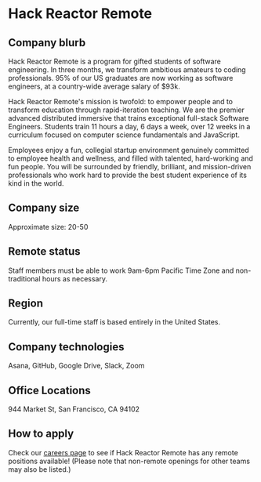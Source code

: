 # Hack Reactor Remote

## Company blurb

Hack Reactor Remote is a program for gifted students of software engineering.
In three months, we transform ambitious amateurs to coding professionals.
95% of our US graduates are now working as software engineers, at a
country-wide average salary of $93k.

Hack Reactor Remote's mission is twofold: to empower people and to transform
education through rapid-iteration teaching. We are the premier advanced
distributed immersive that trains exceptional full-stack Software Engineers.
Students train 11 hours a day, 6 days a week, over 12 weeks in a curriculum
focused on computer science fundamentals and JavaScript.

Employees enjoy a fun, collegial startup environment genuinely committed to
employee health and wellness, and filled with talented, hard-working and fun
people. You will be surrounded by friendly, brilliant, and mission-driven
professionals who work hard to provide the best student experience of its
kind in the world.

## Company size

Approximate size: 20-50

## Remote status

Staff members must be able to work 9am-6pm Pacific Time Zone and
non-traditional hours as necessary.

## Region

Currently, our full-time staff is based entirely in the United States.

## Company technologies

Asana, GitHub, Google Drive, Slack, Zoom

## Office Locations

944 Market St, San Francisco, CA 94102

## How to apply

Check our [careers page](http://www.hackreactor.com/careers) to see if Hack
Reactor Remote has any remote positions available! (Please note that non-remote
openings for other teams may also be listed.)
